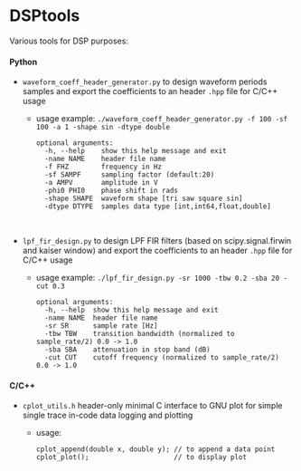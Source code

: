 # DSPtools

Various tools for DSP purposes:

#### Python

* `waveform_coeff_header_generator.py` to design waveform periods samples and export the coefficients to an header `.hpp` file for C/C++ usage

  * usage example: `./waveform_coeff_header_generator.py -f 100 -sf 100 -a 1 -shape sin -dtype double`

    ```
    optional arguments:
      -h, --help    show this help message and exit
      -name NAME    header file name
      -f FHZ        frequency in Hz
      -sf SAMPF     sampling factor (default:20)
      -a AMPV       amplitude in V
      -phi0 PHI0    phase shift in rads
      -shape SHAPE  waveform shape [tri saw square sin]
      -dtype DTYPE  samples data type [int,int64,float,double]
    ```

    ​


* `lpf_fir_design.py` to design LPF FIR filters (based on scipy.signal.firwin and kaiser window) and export the coefficients to an header `.hpp` file for C/C++ usage

  * usage example: `./lpf_fir_design.py -sr 1000 -tbw 0.2 -sba 20 -cut 0.3`

    ```
    optional arguments:
      -h, --help  show this help message and exit
      -name NAME  header file name
      -sr SR      sample rate [Hz]
      -tbw TBW    transition bandwidth (normalized to sample_rate/2) 0.0 -> 1.0
      -sba SBA    attenuation in stop band (dB)
      -cut CUT    cutoff frequency (normalized to sample_rate/2) 0.0 -> 1.0
    ```



#### C/C++

* `cplot_utils.h` header-only minimal C interface to GNU plot for simple single trace in-code data logging and plotting

  * usage:

    ```
    cplot_append(double x, double y); // to append a data point
    cplot_plot(); 					  // to display plot
    ```

    ​

